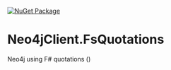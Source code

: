 [![NuGet Package](http://img.shields.io/nuget/v/Neo4jClient.FsQuotations.svg?style=flat)](https://nuget.org/packages/Neo4jClient.FsQuotations)

# Neo4jClient.FsQuotations
Neo4j using F# quotations ()